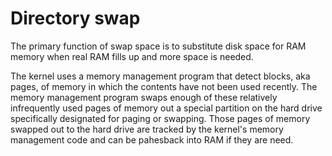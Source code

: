 # Directory swap

The primary function of swap space is to substitute disk space for RAM memory when real RAM fills up and more space is needed.

The kernel uses a memory management program that detect blocks, aka pages, of memory in which the contents have not been used recently. The memory management program swaps enough of these relatively infrequently used pages of memory out a special partition on the hard drive specifically designated for paging or swapping. Those pages of memory swapped out to the hard drive are tracked by the kernel's memory management code and can be pahesback into RAM if they are need.
